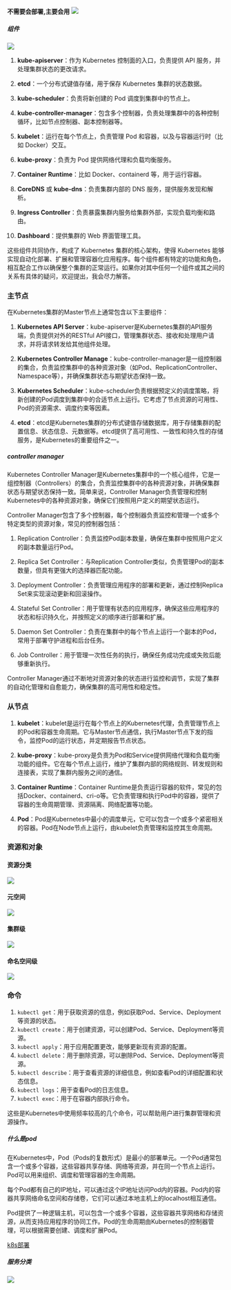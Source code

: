 **不需要会部署,主要会用**
![](img/Pasted%20image%2020240419200807.png)


##### 组件
![](img/Pasted%20image%2020240419170054.png)

1. **kube-apiserver**：作为 Kubernetes 控制面的入口，负责提供 API 服务，并处理集群状态的更改请求。

2. **etcd**：一个分布式键值存储，用于保存 Kubernetes 集群的状态数据。

3. **kube-scheduler**：负责将新创建的 Pod 调度到集群中的节点上。

4. **kube-controller-manager**：包含多个控制器，负责处理集群中的各种控制循环，比如节点控制器、副本控制器等。

5. **kubelet**：运行在每个节点上，负责管理 Pod 和容器，以及与容器运行时（比如 Docker）交互。

6. **kube-proxy**：负责为 Pod 提供网络代理和负载均衡服务。

7. **Container Runtime**：比如 Docker、containerd 等，用于运行容器。

8. **CoreDNS** 或 **kube-dns**：负责集群内部的 DNS 服务，提供服务发现和解析。

9. **Ingress Controller**：负责暴露集群内服务给集群外部，实现负载均衡和路由。

10. **Dashboard**：提供集群的 Web 界面管理工具。

这些组件共同协作，构成了 Kubernetes 集群的核心架构，使得 Kubernetes 能够实现自动化部署、扩展和管理容器化应用程序。每个组件都有特定的功能和角色，相互配合工作以确保整个集群的正常运行。如果你对其中任何一个组件或其之间的关系有具体的疑问，欢迎提出，我会尽力解答。

### 主节点

在Kubernetes集群的Master节点上通常包含以下主要组件：

1. **Kubernetes API Server**：kube-apiserver是Kubernetes集群的API服务端，负责提供对外的RESTful API接口，管理集群状态、接收和处理用户请求，并将请求转发给其他组件处理。

2. **Kubernetes Controller Manage**：kube-controller-manager是一组控制器的集合，负责监控集群中的各种资源对象（如Pod、ReplicationController、Namespace等），并确保集群状态与期望状态保持一致。

3. **Kubernetes Scheduler**：kube-scheduler负责根据预定义的调度策略，将新创建的Pod调度到集群中的合适节点上运行。它考虑了节点资源的可用性、Pod的资源需求、调度约束等因素。

4. **etcd**：etcd是Kubernetes集群的分布式键值存储数据库，用于存储集群的配置信息、状态信息、元数据等。etcd提供了高可用性、一致性和持久性的存储服务，是Kubernetes的重要组件之一。

##### controller manager
Kubernetes Controller Manager是Kubernetes集群中的一个核心组件，它是一组控制器（Controllers）的集合，负责监控集群中的各种资源对象，并确保集群状态与期望状态保持一致。简单来说，Controller Manager负责管理和控制Kubernetes中的各种资源对象，确保它们按照用户定义的期望状态运行。

Controller Manager包含了多个控制器，每个控制器负责监控和管理一个或多个特定类型的资源对象，常见的控制器包括：

1. Replication Controller：负责监控Pod副本数量，确保在集群中按照用户定义的副本数量运行Pod。

2. Replica Set Controller：与Replication Controller类似，负责管理Pod的副本数量，但具有更强大的选择器匹配功能。

3. Deployment Controller：负责管理应用程序的部署和更新，通过控制Replica Set来实现滚动更新和回滚操作。

4. Stateful Set Controller：用于管理有状态的应用程序，确保这些应用程序的状态和标识持久化，并按照定义的顺序进行部署和扩展。

5. Daemon Set Controller：负责在集群中的每个节点上运行一个副本的Pod，常用于部署守护进程和后台任务。

6. Job Controller：用于管理一次性任务的执行，确保任务成功完成或失败后能够重新执行。

Controller Manager通过不断地对资源对象的状态进行监控和调节，实现了集群的自动化管理和自愈能力，确保集群的高可用性和稳定性。



### 从节点

1. **kubelet**：kubelet是运行在每个节点上的Kubernetes代理，负责管理节点上的Pod和容器生命周期。它与Master节点通信，执行Master节点下发的指令，监控Pod的运行状态，并定期报告节点状态。

2. **kube-proxy**：kube-proxy是负责为Pod和Service提供网络代理和负载均衡功能的组件。它在每个节点上运行，维护了集群内部的网络规则、转发规则和连接表，实现了集群内服务之间的通信。

3. **Container Runtime**：Container Runtime是负责运行容器的软件，常见的包括Docker、containerd、cri-o等。它负责管理和执行Pod中的容器，提供了容器的生命周期管理、资源隔离、网络配置等功能。

4. **Pod**：Pod是Kubernetes中最小的调度单元，它可以包含一个或多个紧密相关的容器。Pod在Node节点上运行，由kubelet负责管理和监控其生命周期。


### 资源和对象
#### 资源分类
![](img/Pasted%20image%2020240420161132.png)

#### 元空间
![](img/Pasted%20image%2020240420162245.png)
#### 集群级
![](img/Pasted%20image%2020240420162225.png)
#### 命名空间级
![](img/Pasted%20image%2020240420162049.png)


### 命令

1. `kubectl get`：用于获取资源的信息，例如获取Pod、Service、Deployment等资源的状态。
2. `kubectl create`：用于创建资源，可以创建Pod、Service、Deployment等资源。
3. `kubectl apply`：用于应用配置更改，能够更新现有资源的配置。
4. `kubectl delete`：用于删除资源，可以删除Pod、Service、Deployment等资源。
5. `kubectl describe`：用于查看资源的详细信息，例如查看Pod的详细配置和状态信息。
6. `kubectl logs`：用于查看Pod的日志信息。
7. `kubectl exec`：用于在容器内部执行命令。

这些是Kubernetes中使用频率较高的几个命令，可以帮助用户进行集群管理和资源操作。


##### 什么是pod
在Kubernetes中，Pod（Pods的复数形式）是最小的部署单元。一个Pod通常包含一个或多个容器，这些容器共享存储、网络等资源，并在同一个节点上运行。Pod可以用来组织、调度和管理容器的生命周期。

每个Pod都有自己的IP地址，可以通过这个IP地址访问Pod内的容器。Pod内的容器共享网络命名空间和存储卷，它们可以通过本地主机上的localhost相互通信。

Pod提供了一种逻辑主机，可以包含一个或多个容器，这些容器共享网络和存储资源，从而支持应用程序的协同工作。Pod的生命周期由Kubernetes的控制器管理，可以根据需要创建、调度和扩展Pod。





[k8s部署](https://blog.csdn.net/hu1010037197/article/details/112416543?ops_request_misc=%257B%2522request%255Fid%2522%253A%2522171348912916800225513098%2522%252C%2522scm%2522%253A%252220140713.130102334..%2522%257D&request_id=171348912916800225513098&biz_id=0&utm_medium=distribute.pc_search_result.none-task-blog-2~all~top_positive~default-1-112416543-null-null.142^v100^pc_search_result_base8&utm_term=k8s%E5%AE%9E%E6%88%98%E6%A1%88%E4%BE%8B&spm=1018.2226.3001.4187)



##### 服务分类
![](img/Pasted%20image%2020240419165834.png)


